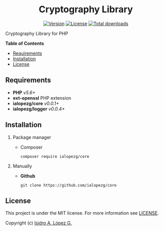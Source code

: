 <h1 style="text-align: center;">Cryptography Library</h1>

<p style="text-align: center;">
    <a href="https://github.com/ialopezg/encryption/releases"><img alt="Version" src="https://img.shields.io/github/release/ialopezg/encryption.svg?label=version&color=green"></a>
    <a href="https://github.com/ialopezg/encryption/blob/master/LICENSE"><img src="https://img.shields.io/badge/license-MIT-blue.svg?color=green" alt="License"></a>
    <a href="https://github.com/ialopezg/encryption"><img src="https://img.shields.io/github/downloads/ialopezg/encryption/total.svg?color=green" alt="Total downloads"></a>
</p>

Cryptography Library for PHP

**Table of Contents**

- [Requirements](#requirements)
- [Installation](#installation)
- [License](#license)

## Requirements

* **PHP** *v5.6+*
* **ext-openssl** PHP extension
* **ialopezg/core** *v0.0.1+*
* **ialopezg/logger** *v0.0.4+*

## Installation

1. Package manager
    - Composer
        ```shell script
        composer require ialopezg/core
        ```

2. Manually
    - **Github**
        ```shell script
        git clone https://github.com/ialopezg/core
        ```

## License

This project is under the MIT license. For more information see [LICENSE](https://github.com/ialopezg/core/blob/master/LICENSE).

Copyright (c) [Isidro A. López G.](https://ialopezg.com/)
